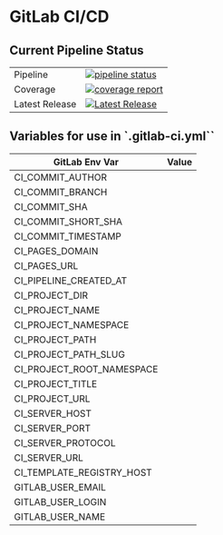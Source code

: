 # GitLab CI/CD

## Current Pipeline Status

|                |                                                                                                                                                                          |
|----------------|--------------------------------------------------------------------------------------------------------------------------------------------------------------------------|
| Pipeline       | [![pipeline status](https://gitlab.eng.vmware.com/sydney/containers/powercli/badges/main/pipeline.svg)](https://gitlab.eng.vmware.com/sydney/containers/powercli/-/commits/main) |
| Coverage       | [![coverage report](https://gitlab.eng.vmware.com/sydney/containers/powercli/badges/main/coverage.svg)](https://gitlab.eng.vmware.com/sydney/containers/powercli/-/commits/main) |
| Latest Release | [![Latest Release](https://gitlab.eng.vmware.com/sydney/containers/powercli/-/badges/release.svg)](https://gitlab.eng.vmware.com/sydney/containers/powercli/-/releases)          |

## Variables for use in `.gitlab-ci.yml``

| GitLab Env Var            | Value |
|---------------------------|-------|
| CI_COMMIT_AUTHOR          |       |
| CI_COMMIT_BRANCH          |       |
| CI_COMMIT_SHA             |       |
| CI_COMMIT_SHORT_SHA       |       |
| CI_COMMIT_TIMESTAMP       |       |
| CI_PAGES_DOMAIN           |       |
| CI_PAGES_URL              |       |
| CI_PIPELINE_CREATED_AT    |       |
| CI_PROJECT_DIR            |       |
| CI_PROJECT_NAME           |       |
| CI_PROJECT_NAMESPACE      |       |
| CI_PROJECT_PATH           |       |
| CI_PROJECT_PATH_SLUG      |       |
| CI_PROJECT_ROOT_NAMESPACE |       |
| CI_PROJECT_TITLE          |       |
| CI_PROJECT_URL            |       |
| CI_SERVER_HOST            |       |
| CI_SERVER_PORT            |       |
| CI_SERVER_PROTOCOL        |       |
| CI_SERVER_URL             |       |
| CI_TEMPLATE_REGISTRY_HOST |       |
| GITLAB_USER_EMAIL         |       |
| GITLAB_USER_LOGIN         |       |
| GITLAB_USER_NAME          |       |
